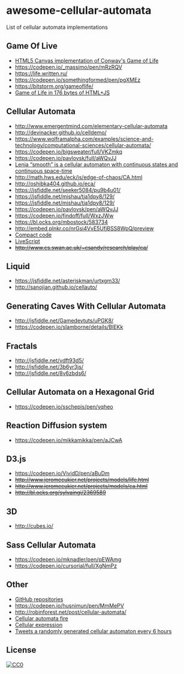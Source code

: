 # awesome-cellular-automata
List of cellular automata implementations


## Game Of Live
* [HTML5 Canvas implementation of Conway's Game of Life](http://diegosalazar.github.io/ConwaysGameOfLife/)
* https://codepen.io/_massimo/pen/mRzRQV
* https://life.written.ru/
* https://codepen.io/somethingformed/pen/pgXMEz
* https://bitstorm.org/gameoflife/
* [Game of Life in 176 bytes of HTML+JS](http://aem1k.com/life/)


## Cellular Automata 
* http://www.emergentmind.com/elementary-cellular-automata
* http://devinacker.github.io/celldemo/
* https://www.wolframalpha.com/examples/science-and-technology/computational-sciences/cellular-automata/
* https://codepen.io/bigsweater/full/VKZmkq
* https://codepen.io/pavlovsk/full/aWQvJJ
* [Lenia “smooth” is a cellular automaton with continuous states and continuous space-time](https://github.com/Chakazul/Lenia)
* http://math.hws.edu/eck/js/edge-of-chaos/CA.html
* http://oshibka404.github.io/eca/
* https://jsfiddle.net/seeker5084/pu9b4u01/
* https://jsfiddle.net/mishau/tja1dpy8/129/
* https://jsfiddle.net/mishau/tja1dpy8/129/
* https://codepen.io/pavlovsk/pen/aWQvJJ
* https://codepen.io/findoff/full/WxzJWw
* https://bl.ocks.org/mbostock/583734
* http://embed.plnkr.co/nrGsi4VvE5UfjBSS8WpQ/preview
* [Compact code](http://jsfiddle.net/LqRuF/21/)
* [LiveScript](https://sohabr.net/post/202766/)
* ~~http://www.cs.swan.ac.uk/~csandy/research/play/ca/~~

## Liquid
* https://jsfiddle.net/asteriskman/urtxgm33/
* http://sanojian.github.io/cellauto/

## Generating Caves With Cellular Automata
* http://jsfiddle.net/Gamedevtuts/uPGK8/
* https://codepen.io/slamborne/details/BlEKk

## Fractals
* http://jsfiddle.net/vdft93d5/
* http://jsfiddle.net/3b6yr3js/
* http://jsfiddle.net/8v6zbds6/

## Cellular Automata on a Hexagonal Grid
* https://codepen.io/sschepis/pen/yqheo

## Reaction Diffusion system
* https://codepen.io/mikkamikka/pen/aJCwA

## D3.js
* https://codepen.io/VividD/pen/aBuDm
* ~~http://www.jeromecukier.net/projects/models/life.html~~
* ~~http://www.jeromecukier.net/projects/models/ca.html~~
* ~~http://bl.ocks.org/sylvaingi/2369589~~


## 3D
* http://cubes.io/

## Sass Cellular Automata
* https://codepen.io/mknadler/pen/pEWAmg
* https://codepen.io/cursorial/full/XgNmPz

## Other
* [GitHub repositories](https://github.com/topics/cellular-automata?l=javascript)
* https://codepen.io/husnimun/pen/MmMePV
* http://robinforest.net/post/cellular-automata/
* [Cellular automata fire](https://codepen.io/acionescu/full/dnDCx)
* [Cellular expression](http://xpl.github.io/expression/)
* [Tweets a randomly generated cellular automaton every 6 hours](https://github.com/doersino/sundryautomata)

## License
[![CC0](http://mirrors.creativecommons.org/presskit/buttons/88x31/svg/cc-zero.svg)](https://creativecommons.org/publicdomain/zero/1.0/)

